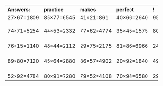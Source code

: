 | Answers: | practice | makes | perfect | ! |
| :--- | :--- | :--- | :--- | :--- |
| 27×67=1809 | 85×77=6545 | 41×21=861 | 40×66=2640 | 95×75=7125 | 
|   |   |   |   |   | 
|   |   |   |   |   | 
|   |   |   |   |   | 
| 74×71=5254 | 44×53=2332 | 77×62=4774 | 35×45=1575 | 80×73=5840 | 
|   |   |   |   |   | 
|   |   |   |   |   | 
|   |   |   |   |   | 
|   |   |   |   |   | 
| 76×15=1140 | 48×44=2112 | 29×75=2175 | 81×86=6966 | 24×59=1416 | 
|   |   |   |   |   | 
|   |   |   |   |   | 
|   |   |   |   |   | 
|   |   |   |   |   | 
| 89×80=7120 | 45×64=2880 | 86×57=4902 | 20×92=1840 | 49×37=1813 | 
|   |   |   |   |   | 
|   |   |   |   |   | 
|   |   |   |   |   | 
|   |   |   |   |   | 
| 52×92=4784 | 80×91=7280 | 79×52=4108 | 70×94=6580 | 29×55=1595 | 
